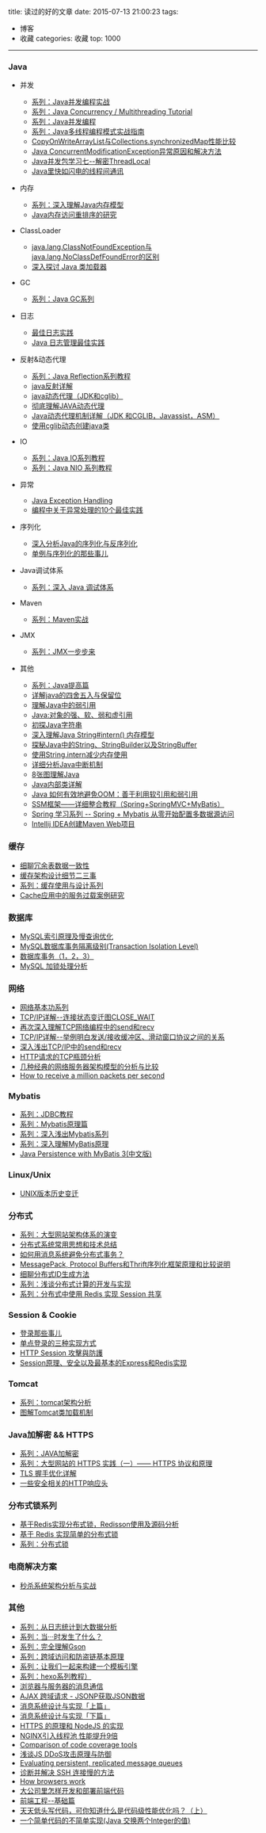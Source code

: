title: 读过的好的文章
date: 2015-07-13 21:00:23
tags:
- 博客
- 收藏
categories: 收藏
top: 1000
---
### Java
* 并发
  * [系列：Java并发编程实战](http://cmsblogs.com/?cat=97)
  * [系列：Java Concurrency / Multithreading Tutorial](http://tutorials.jenkov.com/java-concurrency/index.html)
  * [系列：Java并发编程](http://www.cnblogs.com/dolphin0520/p/3949310.html)
  * [系列：Java多线程编程模式实战指南](http://www.infoq.com/cn/articles/Java-multithreaded-programming-mode-active-object-part1?utm_source=infoq&utm_medium=related_content_link&utm_campaign=relatedContent_articles_clk)
  *	[CopyOnWriteArrayList与Collections.synchronizedMap性能比较](http://blog.csdn.net/wind5shy/article/details/5396887)
  *	[Java ConcurrentModificationException异常原因和解决方法](http://www.cnblogs.com/dolphin0520/p/3933551.html)<!--more-->
  * [Java并发包学习七--解密ThreadLocal](http://qifuguang.me/2015/09/02/[Java%E5%B9%B6%E5%8F%91%E5%8C%85%E5%AD%A6%E4%B9%A0%E4%B8%83]%E8%A7%A3%E5%AF%86ThreadLocal/)
  * [Java里快如闪电的线程间通讯](http://www.infoq.com/cn/articles/High-Performance-Java-Inter-Thread-Communications?utm_source=infoq&utm_medium=related_content_link&utm_campaign=relatedContent_articles_clk)

* 内存
  * [系列：深入理解Java内存模型](http://www.infoq.com/cn/articles/java-memory-model-1#0-tsina-1-68719-397232819ff9a47a7b7e80a40613cfe1)
  * [Java内存访问重排序的研究](http://tech.meituan.com/java-memory-reordering.html)
  
* ClassLoader
  * [java.lang.ClassNotFoundException与java.lang.NoClassDefFoundError的区别 ](http://www.cnblogs.com/xing901022/p/4185514.html)
  * [深入探讨 Java 类加载器](http://www.ibm.com/developerworks/cn/java/j-lo-classloader/index.html)
  
* GC
  * [系列：Java GC系列](http://www.importnew.com/13504.html)

* 日志
  * [最佳日志实践](http://blog.jobbole.com/56574/)
  * [Java 日志管理最佳实践](http://www.ibm.com/developerworks/cn/java/j-lo-practicelog/index.html#ibm-pcon)

* 反射&动态代理
  * [系列：Java Reflection系列教程](http://ifeve.com/java-reflection/)
  * [java反射详解](http://www.cnblogs.com/rollenholt/archive/2011/09/02/2163758.html)
  * [java动态代理（JDK和cglib）](http://www.cnblogs.com/jqyp/archive/2010/08/20/1805041.html)
  * [彻底理解JAVA动态代理](http://www.cnblogs.com/flyoung2008/archive/2013/08/11/3251148.html)
  * [Java动态代理机制详解（JDK 和CGLIB，Javassist，ASM）](http://blog.csdn.net/luanlouis/article/details/24589193)
  * [使用cglib动态创建java类](http://leeqoo.iteye.com/blog/1534450)
  
* IO
  * [系列：Java IO系列教程](http://ifeve.com/java-io/)
  * [系列：Java NIO 系列教程](http://ifeve.com/java-nio-all/)

* 异常
  * [Java Exception Handling](http://tutorials.jenkov.com/java-exception-handling/index.html)
  * [编程中关于异常处理的10个最佳实践](http://www.php100.com/html/it/biancheng/2015/0114/8361.html)

* 序列化
  * [深入分析Java的序列化与反序列化](http://www.hollischuang.com/archives/1140#What%20Serializable%20Did) 
  * [单例与序列化的那些事儿](http://www.hollischuang.com/archives/1144)

* Java调试体系
  * [系列：深入 Java 调试体系](http://www.ibm.com/developerworks/cn/java/j-lo-jpda1/index.html)

* Maven
  * [系列：Maven实战](http://tangyanbo.iteye.com/blog/1502578)

* JMX
  * [系列：JMX一步步来](http://damies.iteye.com/blog/51788)

* 其他
  * [系列：Java提高篇](http://cmsblogs.com/?cat=5)
  * [详解java的四舍五入与保留位](http://blog.csdn.net/chenssy/article/details/12719811)
  * [理解Java中的弱引用](http://www.importnew.com/17019.html)
  * [Java:对象的强、软、弱和虚引用](http://zhangjunhd.blog.51cto.com/113473/53092/)
  * [初探Java字符串](http://www.importnew.com/17034.html)
  * [深入理解Java String#intern() 内存模型](http://www.importnew.com/15397.html)
  * [探秘Java中的String、StringBuilder以及StringBuffer](http://www.cnblogs.com/dolphin0520/p/3778589.html)
  * [使用String.intern减少内存使用](http://m.blog.csdn.net/blog/zdwillie/19611389)
  * [详细分析Java中断机制](http://www.infoq.com/cn/articles/java-interrupt-mechanism)
  * [8张图理解Java](http://www.importnew.com/11725.html)
  *	[Java内部类详解](http://www.cnblogs.com/dolphin0520/p/3811445.html)
  *	[Java 如何有效地避免OOM：善于利用软引用和弱引用](http://www.cnblogs.com/dolphin0520/p/3784171.html)
  * [SSM框架——详细整合教程（Spring+SpringMVC+MyBatis）](http://blog.csdn.net/zhshulin/article/details/37956105)
  * [Spring 学习系列 -- Spring + Mybatis 从零开始配置多数据源访问](http://huangrongyou.iteye.com/blog/1716364)
  * [Intellij IDEA创建Maven Web项目](http://my.oschina.net/lujianing/blog/266172)


### 缓存
* [细聊冗余表数据一致性](http://mp.weixin.qq.com/s?__biz=MjM5ODYxMDA5OQ==&mid=403963671&idx=1&sn=51a2d2fd70212451cd5f22bbe2c6f8d6&scene=21#wechat_redirect)
* [缓存架构设计细节二三事](http://mp.weixin.qq.com/s?__biz=MjM5ODYxMDA5OQ==&mid=404087915&idx=1&sn=075664193f334874a3fc87fd4f712ebc)
* [系列：缓存使用与设计系列](http://carlosfu.iteye.com/blog/2269678)
* [Cache应用中的服务过载案例研究](http://tech.meituan.com/avalanche-study.html)


### 数据库
* [MySQL索引原理及慢查询优化](http://t.cn/RvmYZSo)
* [MySQL数据库事务隔离级别(Transaction Isolation Level)](http://www.cnblogs.com/zemliu/archive/2012/06/17/2552301.html)
* [数据库事务（1，2，3）](http://www.cnblogs.com/zhangpengme/archive/2011/11/24/2261625.html)
* [MySQL 加锁处理分析](http://hedengcheng.com/?p=771)


### 网络
* [网络基本功系列](https://community.emc.com/thread/197851)
* [TCP/IP详解--连接状态变迁图CLOSE_WAIT](http://blog.csdn.net/yusiguyuan/article/details/21445945#1536434-tsina-1-25592-66a1f5d8f89e9ad52626f6f40fdeadaa)
* [再次深入理解TCP网络编程中的send和recv](http://blog.csdn.net/yusiguyuan/article/details/21439719#1536434-tsina-1-30372-66a1f5d8f89e9ad52626f6f40fdeadaa)
* [TCP/IP详解--举例明白发送/接收缓冲区、滑动窗口协议之间的关系](http://blog.csdn.net/yusiguyuan/article/details/21439633#1536434-tsina-1-74921-66a1f5d8f89e9ad52626f6f40fdeadaa)
* [深入浅出TCP/IP中的send和recv](http://blog.csdn.net/yusiguyuan/article/details/21390177#1536434-tsina-1-18148-66a1f5d8f89e9ad52626f6f40fdeadaa)
* [HTTP请求的TCP瓶颈分析](http://bhsc881114.github.io/2015/06/23/HTTP请求的TCP瓶颈分析/)
* [几种经典的网络服务器架构模型的分析与比较](http://blog.jobbole.com/42895/)
* [How to receive a million packets per second](https://blog.cloudflare.com/how-to-receive-a-million-packets/)


### Mybatis
*	[系列：JDBC教程](http://www.yiibai.com/jdbc/)
*	[系列：Mybatis原理篇](http://chenjc-it.iteye.com/blog/1533394)
*	[系列：深入浅出Mybatis系列](http://www.cnblogs.com/dongying/category/620960.html)
*	[系列：深入理解MyBatis原理](http://blog.csdn.net/column/details/mybatis-principle.html)
*	[ Java Persistence with MyBatis 3(中文版)](http://blog.csdn.net/luanlouis/article/details/35569499)


### Linux/Unix
* [UNIX版本历史变迁](https://upload.wikimedia.org/wikipedia/commons/7/77/Unix_history-simple.svg)  


### 分布式
* [系列：大型网站架构体系的演变](http://blog.jobbole.com/87736/)
* [分布式系统常用思想和技术总结](http://blog.arganzheng.me/posts/thinking-in-distributed-systems.html)
* [如何用消息系统避免分布式事务？](http://blog.jobbole.com/89140/)
* [MessagePack, Protocol Buffers和Thrift序列化框架原理和比较说明](http://jimmee.iteye.com/blog/2042420)
* [细聊分布式ID生成方法](http://t.cn/Rq7kejZ)
* [系列：浅谈分布式计算的开发与实现](http://blog.jobbole.com/94835/)
* [系列：分布式中使用 Redis 实现 Session 共享](http://t.cn/Ry6bc1m)


### Session & Cookie
* [登录那些事儿](http://t.cn/R4AJVnY)
* [单点登录的三种实现方式 ](http://t.cn/Ry19C7a)
* [HTTP Session 攻擊與防護](http://t.cn/RGEZGZf)
* [Session原理、安全以及最基本的Express和Redis实现](http://t.cn/RGn6ogu)


### Tomcat
* [系列：tomcat架构分析](http://gearever.iteye.com/blog/1545250)
* [图解Tomcat类加载机制](http://www.cnblogs.com/xing901022/p/4574961.html?utm_source=tuicool)

### Java加解密 && HTTPS
* [系列：JAVA加解密](http://www.jianshu.com/notebooks/3880785/latest)
* [系列：大型网站的 HTTPS 实践（一）—— HTTPS 协议和原理](http://op.baidu.com/2015/04/https-s01a01/)
* [TLS 握手优化详解](https://imququ.com/post/optimize-tls-handshake.html)
* [一些安全相关的HTTP响应头](https://imququ.com/post/web-security-and-response-header.html#toc-0)

### 分布式锁系列
* [基于Redis实现分布式锁，Redisson使用及源码分析](http://blog.jobbole.com/99751/)
* [基于 Redis 实现简单的分布式锁](http://blog.jobbole.com/101295/)
* [系列：分布式锁](http://www.cnblogs.com/PurpleDream/category/837797.html)

### 电商解决方案
* [秒杀系统架构分析与实战](http://blog.jobbole.com/96984/)


### 其他
* [系列：从日志统计到大数据分析](http://zhuanlan.zhihu.com/sangwf/20390103)
* [系列：当···时发生了什么？](https://github.com/skyline75489/what-happens-when-zh_CN)
* [系列：完全理解Gson](http://www.importnew.com/16630.html)
* [系列：跨域访问和防盗链基本原理](http://web.jobbole.com/83862/)
* [系列：让我们一起来构建一个模板引擎](https://mozillazg.com/2016/03/let-us-build-a-template-engine-part1.html)
* [系列：hexo系列教程）](http://zipperary.com/2013/05/28/hexo-guide-1/)
* [浏览器与服务器的消息通信](http://t.cn/RGnlYEu)
* [AJAX 跨域请求 - JSONP获取JSON数据](http://t.cn/zThGKin)
* [消息系统设计与实现「上篇」](http://t.cn/Ry19CiF)
* [消息系统设计与实现「下篇」](http://t.cn/RUmvhnz)
* [HTTPS 的原理和 NodeJS 的实现](http://t.cn/RGn6mwc)
* [NGINX引入线程池 性能提升9倍](http://www.infoq.com/cn/articles/thread-pools-boost-performance-9x)
* [Comparison of code coverage tools](https://confluence.atlassian.com/plugins/servlet/mobile#content/view/681706101)
* [浅谈JS DDoS攻击原理与防御](http://web.jobbole.com/82435/)
* [Evaluating persistent, replicated message queues](https://softwaremill.com/mqperf/)
* [诊断并解决 SSH 连接慢的方法](https://linux.cn/article-5851-weibo.html)
* [How browsers work](http://taligarsiel.com/Projects/howbrowserswork1.htm)
* [大公司里怎样开发和部署前端代码](https://github.com/fouber/blog/issues/6)
* [前端工程--基础篇](https://github.com/fouber/blog/issues/10)
* [天天低头写代码，可你知道什么是代码级性能优化吗？（上）](http://mp.weixin.qq.com/s?__biz=MzI4NTA1MDEwNg==&mid=2650755755&idx=1&sn=5d09f50a2621e01d182e8e79cfd26e2d&scene=21)
* [一个简单代码的不简单实现(Java 交换两个Integer的值)](http://mp.weixin.qq.com/s?__biz=MzA3MDExNzcyNA==&mid=2650392147&idx=1&sn=91ba6172edb887217eca35532c8a4af3&scene=0#wechat_redirect)




